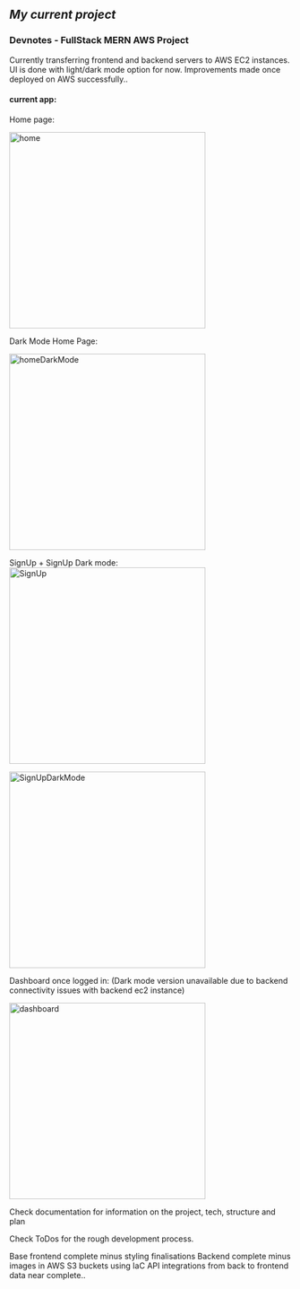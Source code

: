 ## *My current project*

### Devnotes - FullStack MERN AWS Project

Currently transferring frontend and backend servers to AWS EC2 instances. UI is done with light/dark mode option for now. Improvements made once deployed on AWS successfully..

#### current app: 

Home page:

<img src="images/Screenshot 2025-02-19 at 7.43.32 PM.png" width="350" title="home">

Dark Mode Home Page: 

<img src="images/Screenshot 2025-02-19 at 7.44.02 PM.png" width="350" title="homeDarkMode">

SignUp + SignUp Dark mode: 
<img src="images/Screenshot 2025-02-19 at 7.44.27 PM.png" width="350" title="SignUp">

<img src="images/Screenshot 2025-02-19 at 7.44.39 PM.png" width="350" title="SignUpDarkMode">

Dashboard once logged in: 
(Dark mode version unavailable due to backend connectivity issues with backend ec2 instance)

<img src="images/Screenshot 2025-02-09 at 9.59.49 PM.png" width="350" title="dashboard">

Check documentation for information on the project, tech, structure and plan

Check ToDos for the rough development process. 

Base frontend complete minus styling finalisations
Backend complete minus images in AWS S3 buckets using IaC
API integrations from back to frontend data near complete..

